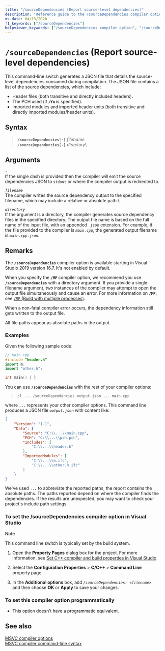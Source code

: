 ```yaml
---
title: "/sourceDependencies (Report source-level dependencies)"
description: "Reference guide to the /sourceDependencies compiler option in Microsoft C++."
ms.date: 04/13/2020
f1_keywords: ["/sourceDependencies"]
helpviewer_keywords: ["/sourceDependencies compiler option", "/sourceDependencies"]
---
```

# `/sourceDependencies` (Report source-level dependencies)

This command-line switch generates a JSON file that details the source-level dependencies consumed during compilation. The JSON file contains a list of the source dependencies, which include:

- Header files (both transitive and directly included headers).
- The PCH used (if **`/Yu`** is specified).
- Imported modules and imported header units (both transitive and directly imported modules/header units).

## Syntax

> **`/sourceDependencies[-]`** *filename*\
> **`/sourceDependencies[-]`** *directory*\

## Arguments

*`-`*\
If the single dash is provided then the compiler will emit the source dependencies JSON to `stdout` or where the compiler output is redirected to.

*`filename`*\
The compiler writes the source dependency output to the specified filename, which may include a relative or absolute path.\

*`directory`*\
If the argument is a directory, the compiler generates source dependency files in the specified directory. The output file name is based on the full name of the input file, with an appended *`.json`* extension. For example, if the file provided to the compiler is *`main.cpp`*, the generated output filename is *`main.cpp.json`*.

## Remarks

The **`/sourceDependencies`** compiler option is available starting in Visual Studio 2019 version 16.7. It's not enabled by default.

When you specify the **`/MP`** compiler option, we recommend you use **`/sourceDependencies`** with a directory argument. If you provide a single filename argument, two instances of the compiler may attempt to open the output file simultaneously and cause an error. For more information on **`/MP`**, see [`/MP` (Build with multiple processes)](mp-build-with-multiple-processes.md).

When a non-fatal compiler error occurs, the dependency information still gets written to the output file.

All file paths appear as absolute paths in the output.

### Examples

Given the following sample code:

```cpp
// main.cpp
#include "header.h"
import m;
import "other.h";

int main() { }
```

You can use **`/sourceDependencies`** with the rest of your compiler options:

> `cl ... /sourceDependencies output.json ... main.cpp`

where `...` represents your other compiler options. This command line produces a JSON file *`output.json`* with content  like:

```JSON
{
    "Version": "1.1",
    "Data": {
        "Source": "C:\\...\\main.cpp",
        "PCH": "C:\\...\\pch.pch",
        "Includes": [
            "C:\\...\\header.h"
        ],
        "ImportedModules": [
            "C:\\...\\m.ifc",
            "C:\\...\\other.h.ifc"
        ]
    }
}
```

We've used `...` to abbreviate the reported paths; the report contains the absolute paths. The paths reported depend on where the compiler finds the dependencies. If the results are unexpected, you may want to check your project's include path settings.

### To set the /sourceDependencies compiler option in Visual Studio

> [!NOTE]
> This command line switch is typically set by the build system.

1. Open the **Property Pages** dialog box for the project. For more information, see [Set C++ compiler and build properties in Visual Studio](../working-with-project-properties.md).

1. Select the **Configuration Properties** > **C/C++** > **Command Line** property page.

1. In the **Additional options** box, add *`/sourceDependencies: <filename>`* and then choose **OK** or **Apply** to save your changes.

### To set this compiler option programmatically

- This option doesn't have a programmatic equivalent.

## See also

[MSVC compiler options](compiler-options.md)<br/>
[MSVC compiler command-line syntax](compiler-command-line-syntax.md)<br/>

